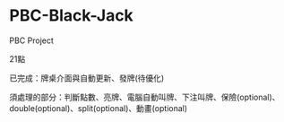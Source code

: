 # PBC-Black-Jack
PBC Project

21點

已完成：牌桌介面與自動更新、發牌(待優化)

須處理的部分：判斷點數、亮牌、電腦自動叫牌、下注叫牌、保險(optional)、double(optional)、split(optional)、動畫(optional)
